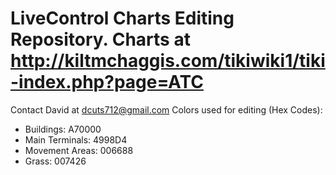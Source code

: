 # LiveControl Charts Editing Repository. Charts at http://kiltmchaggis.com/tikiwiki1/tiki-index.php?page=ATC 
Contact David at dcuts712@gmail.com
Colors used for editing (Hex Codes): 
- Buildings: A70000
- Main Terminals: 4998D4
- Movement Areas: 006688
- Grass: 007426
